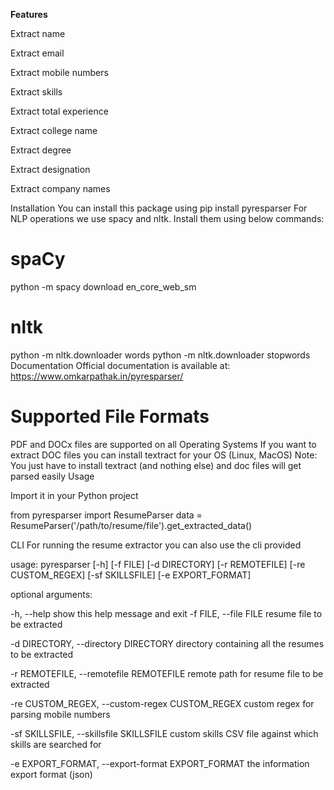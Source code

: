 **Features**

Extract name

Extract email

Extract mobile numbers

Extract skills

Extract total experience

Extract college name

Extract degree

Extract designation

Extract company names

Installation
You can install this package using
pip install pyresparser
For NLP operations we use spacy and nltk. Install them using below commands:
# spaCy
python -m spacy download en_core_web_sm

# nltk
python -m nltk.downloader words
python -m nltk.downloader stopwords
Documentation
Official documentation is available at: https://www.omkarpathak.in/pyresparser/

# Supported File Formats

PDF and DOCx files are supported on all Operating Systems
If you want to extract DOC files you can install textract for your OS (Linux, MacOS)
Note: You just have to install textract (and nothing else) and doc files will get parsed easily
Usage

Import it in your Python project

from pyresparser import ResumeParser
data = ResumeParser('/path/to/resume/file').get_extracted_data()

CLI
For running the resume extractor you can also use the cli provided

usage: pyresparser [-h] [-f FILE] [-d DIRECTORY] [-r REMOTEFILE]
                   [-re CUSTOM_REGEX] [-sf SKILLSFILE] [-e EXPORT_FORMAT]

                   

optional arguments:

  -h, --help            show this help message and exit
  -f FILE, --file FILE  resume file to be extracted
  
  -d DIRECTORY, --directory DIRECTORY
                        directory containing all the resumes to be extracted
                        
  -r REMOTEFILE, --remotefile REMOTEFILE
                        remote path for resume file to be extracted
                        
  -re CUSTOM_REGEX, --custom-regex CUSTOM_REGEX
                        custom regex for parsing mobile numbers
                        
  -sf SKILLSFILE, --skillsfile SKILLSFILE
                        custom skills CSV file against which skills are
                        searched for
                        
  -e EXPORT_FORMAT, --export-format EXPORT_FORMAT
                        the information export format (json)
